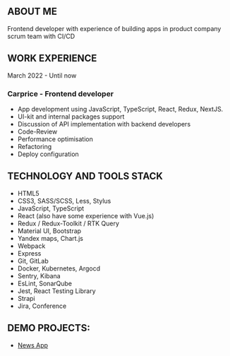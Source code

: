 ## ABOUT ME
Frontend developer with experience of building apps in product company scrum team with CI/CD

## WORK EXPERIENCE
March 2022 - Until now
### Carprice - Frontend developer
- App development using JavaScript, TypeScript, React, Redux, NextJS.
- UI-kit and internal packages support
- Discussion of API implementation with backend developers
- Code-Review
- Performance optimisation
- Refactoring
- Deploy configuration

## TECHNOLOGY AND TOOLS STACK
- HTML5
- CSS3, SASS/SCSS, Less, Stylus
- JavaScript, TypeScript
- React (also have some experience with Vue.js)
- Redux / Redux-Toolkit / RTK Query
- Material UI, Bootstrap
- Yandex maps, Chart.js
- Webpack
- Express
- Git, GitLab
- Docker, Kubernetes, Argocd
- Sentry, Kibana
- EsLint, SonarQube
- Jest, React Testing Library
- Strapi
- Jira, Conference


## DEMO PROJECTS:
- [News App](https://github.com/Alejandro-Vas/news-app)
